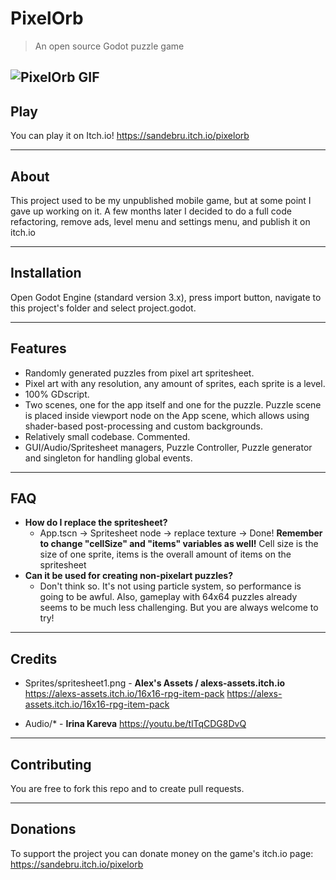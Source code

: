 # PixelOrb

> An open source Godot puzzle game

![PixelOrb GIF](https://raw.githubusercontent.com/alex-karev/PixelOrb/main/PixelOrb.gif)
---

## Play
You can play it on Itch.io!
https://sandebru.itch.io/pixelorb

---

## About
This project used to be my unpublished mobile game, but at some point I gave up working on it. A few months later I decided to do a full code refactoring, remove ads, level menu and settings menu, and publish it on itch.io

---

## Installation
Open Godot Engine (standard version 3.x), press import button, navigate to this project's folder and select project.godot.

---

## Features
- Randomly generated puzzles from pixel art spritesheet.
- Pixel art with any resolution, any amount of sprites, each sprite is a level.
- 100% GDscript.
- Two scenes, one for the app itself and one for the puzzle. Puzzle scene is placed inside viewport node on the App scene, which allows using shader-based post-processing and custom backgrounds.
- Relatively small codebase. Commented.
- GUI/Audio/Spritesheet managers, Puzzle Controller, Puzzle generator and singleton for handling global events.

---

## FAQ
- **How do I replace the spritesheet?**
    - App.tscn -> Spritesheet node -> replace texture -> Done! **Remember to change "cellSize" and "items" variables as well!** Cell size is the size of one sprite, items is the overall amount of items on the spritesheet
- **Can it be used for creating non-pixelart puzzles?**
    - Don't think so. It's not using particle system, so performance is going to be awful. Also, gameplay with 64x64 puzzles already seems to be much less challenging. But you are always welcome to try!

---

## Credits
- Sprites/spritesheet1.png - **Alex's Assets / alexs-assets.itch.io**
    https://alexs-assets.itch.io/16x16-rpg-item-pack
    https://alexs-assets.itch.io/16x16-rpg-item-pack

- Audio/* - **Irina Kareva**
   https://youtu.be/tlTqCDG8DvQ
---

## Contributing

You are free to fork this repo and to create pull requests.

---

## Donations

To support the project you can donate money on the game's itch.io page:
https://sandebru.itch.io/pixelorb
